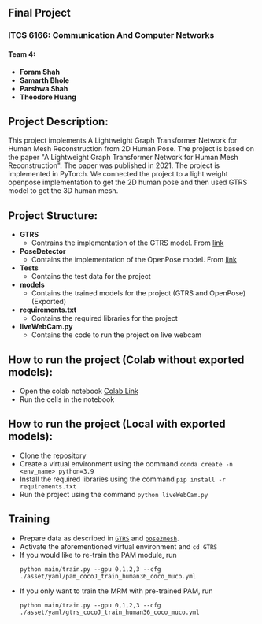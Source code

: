 ## Final Project

### ITCS 6166: Communication And Computer Networks

#### Team 4:

- **Foram Shah**
- **Samarth Bhole**
- **Parshwa Shah**
- **Theodore Huang**

## Project Description:

This project implements A Lightweight Graph Transformer Network for Human Mesh Reconstruction from 2D Human Pose. The project is based on the paper "A Lightweight Graph Transformer Network for Human Mesh Reconstruction". The paper was published in 2021. The project is implemented in PyTorch. We connected the project to a light weight openpose implementation to get the 2D human pose and then used GTRS model to get the 3D human mesh.

## Project Structure:

- **GTRS**
  - Contrains the implementation of the GTRS model. From [link](https://github.com/zczcwh/GTRS)
- **PoseDetector**
  - Contains the implementation of the OpenPose model. From [link](https://github.com/Daniil-Osokin/lightweight-human-pose-estimation.pytorch)
- **Tests**
  - Contains the test data for the project
- **models**
  - Contains the trained models for the project (GTRS and OpenPose) (Exported)
- **requirements.txt**
  - Contains the required libraries for the project
- **liveWebCam.py**
  - Contains the code to run the project on live webcam

## How to run the project (Colab without exported models):

- Open the colab notebook [Colab Link](https://colab.research.google.com/drive/1IvLYz5IazkvwFWFjUDkT8DUcIFEsoEDz?usp=sharing)
- Run the cells in the notebook

## How to run the project (Local with exported models):

- Clone the repository
- Create a virtual environment using the command `conda create -n <env_name> python=3.9`
- Install the required libraries using the command `pip install -r requirements.txt`
- Run the project using the command `python liveWebCam.py`

## Training

- Prepare data as described in [`GTRS`](https://github.com/zczcwh/GTRS/blob/main/docs/DOWNLOAD.md) and [`pose2mesh`](https://github.com/hongsukchoi/Pose2Mesh_RELEASE).
- Activate the aforementioned virtual environment and `cd GTRS`
- If you would like to re-train the PAM module, run
  ```
  python main/train.py --gpu 0,1,2,3 --cfg ./asset/yaml/pam_cocoJ_train_human36_coco_muco.yml
  ```
- If you only want to train the MRM with pre-trained PAM, run
  ```
  python main/train.py --gpu 0,1,2,3 --cfg ./asset/yaml/gtrs_cocoJ_train_human36_coco_muco.yml
  ```
